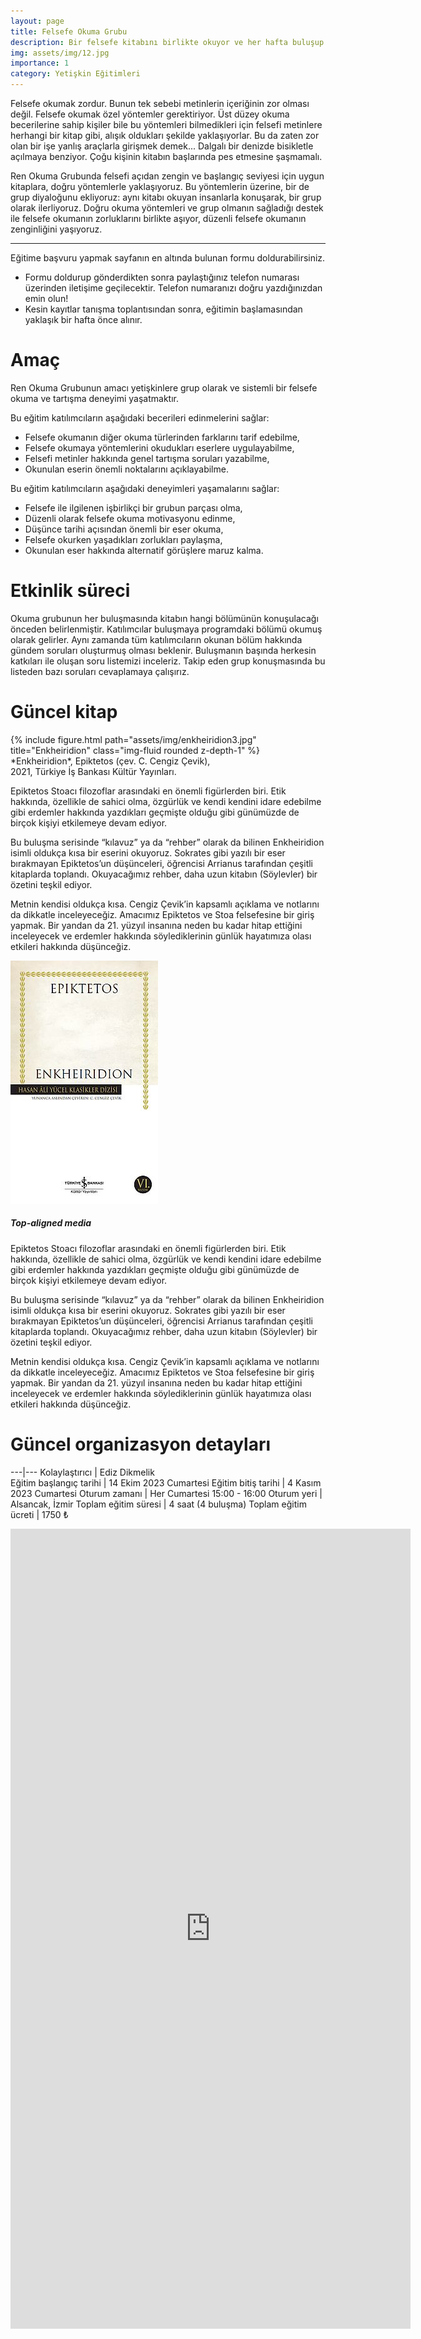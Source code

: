 ```yaml
---
layout: page
title: Felsefe Okuma Grubu
description: Bir felsefe kitabını birlikte okuyor ve her hafta buluşup kitabın bir bölümünü tartışıyoruz.
img: assets/img/12.jpg
importance: 1
category: Yetişkin Eğitimleri
---
```


Felsefe okumak zordur. Bunun tek sebebi metinlerin içeriğinin zor olması değil. Felsefe okumak özel yöntemler gerektiriyor. Üst düzey okuma becerilerine sahip kişiler bile bu yöntemleri bilmedikleri için felsefi metinlere herhangi bir kitap gibi, alışık oldukları şekilde yaklaşıyorlar. Bu da zaten zor olan bir işe yanlış araçlarla girişmek demek... Dalgalı bir denizde bisikletle açılmaya benziyor. Çoğu kişinin kitabın başlarında pes etmesine şaşmamalı.

Ren Okuma Grubunda felsefi açıdan zengin ve başlangıç seviyesi için uygun kitaplara, doğru yöntemlerle yaklaşıyoruz. Bu yöntemlerin üzerine, bir de grup diyaloğunu ekliyoruz: aynı kitabı okuyan insanlarla konuşarak, bir grup olarak ilerliyoruz. Doğru okuma yöntemleri ve grup olmanın sağladığı destek ile felsefe okumanın zorluklarını birlikte aşıyor, düzenli felsefe okumanın zenginliğini yaşıyoruz.  

---

Eğitime başvuru yapmak sayfanın en altında bulunan formu doldurabilirsiniz.

- Formu doldurup gönderdikten sonra paylaştığınız telefon numarası üzerinden iletişime geçilecektir. Telefon numaranızı doğru yazdığınızdan emin olun!
- Kesin kayıtlar tanışma toplantısından sonra, eğitimin başlamasından yaklaşık bir hafta önce alınır.

# Amaç

Ren Okuma Grubunun amacı yetişkinlere grup olarak ve sistemli bir felsefe okuma ve tartışma deneyimi yaşatmaktır.

Bu eğitim katılımcıların aşağıdaki becerileri edinmelerini sağlar: 

- Felsefe okumanın diğer okuma türlerinden farklarını tarif edebilme,
- Felsefe okumaya yöntemlerini okudukları eserlere uygulayabilme,
- Felsefi metinler hakkında genel tartışma soruları yazabilme,
- Okunulan eserin önemli noktalarını açıklayabilme.

Bu eğitim katılımcıların aşağıdaki deneyimleri yaşamalarını sağlar:

- Felsefe ile ilgilenen işbirlikçi bir grubun parçası olma,
- Düzenli olarak felsefe okuma motivasyonu edinme,
- Düşünce tarihi açısından önemli bir eser okuma,
- Felsefe okurken yaşadıkları zorlukları paylaşma,
- Okunulan eser hakkında alternatif görüşlere maruz kalma.

# Etkinlik süreci

Okuma grubunun her buluşmasında kitabın hangi bölümünün konuşulacağı önceden belirlenmiştir. Katılımcılar buluşmaya programdaki bölümü okumuş olarak gelirler. Aynı zamanda tüm katılımcıların okunan bölüm hakkında gündem soruları oluşturmuş olması beklenir. Buluşmanın başında herkesin katkıları ile oluşan soru listemizi inceleriz. Takip eden grup konuşmasında bu listeden bazı soruları cevaplamaya çalışırız.

# Güncel kitap

<div class="row align-items-center justify-content-center">
    <div class="col-md-auto">
        {% include figure.html path="assets/img/enkheiridion3.jpg" title="Enkheiridion" class="img-fluid rounded z-depth-1" %}
    </div>
    <div class="col-md">
    *Enkheiridion*, Epiktetos (çev. C. Cengiz Çevik),<br> 2021, Türkiye İş Bankası Kültür Yayınları.
	</div>
</div>

Epiktetos Stoacı filozoflar arasındaki en önemli figürlerden biri. Etik hakkında, özellikle de sahici olma, özgürlük ve kendi kendini idare edebilme gibi erdemler hakkında yazdıkları geçmişte olduğu gibi günümüzde de birçok kişiyi etkilemeye devam ediyor.

Bu buluşma serisinde “kılavuz” ya da “rehber” olarak da bilinen Enkheiridion isimli oldukça kısa bir eserini okuyoruz. Sokrates gibi yazılı bir eser bırakmayan Epiktetos’un düşünceleri, öğrencisi Arrianus tarafından çeşitli kitaplarda toplandı. Okuyacağımız rehber, daha uzun kitabın (Söylevler) bir özetini teşkil ediyor.

Metnin kendisi oldukça kısa. Cengiz Çevik’in kapsamlı açıklama ve notlarını da dikkatle inceleyeceğiz. Amacımız Epiktetos ve Stoa felsefesine bir giriş yapmak. Bir yandan da 21. yüzyıl insanına neden bu kadar hitap ettiğini inceleyecek ve erdemler hakkında söylediklerinin günlük hayatımıza olası etkileri hakkında düşünceğiz.

<div class="media">
  <img class="align-self-start mr-3" src="assets/img/enkheiridion3.jpg" alt="Enkheiridion">
  <div class="media-body">
    <h5 class="mt-0">Top-aligned media</h5>
    <p>Epiktetos Stoacı filozoflar arasındaki en önemli figürlerden biri. Etik hakkında, özellikle de sahici olma, özgürlük ve kendi kendini idare edebilme gibi erdemler hakkında yazdıkları geçmişte olduğu gibi günümüzde de birçok kişiyi etkilemeye devam ediyor.</p>
    <p>Bu buluşma serisinde “kılavuz” ya da “rehber” olarak da bilinen Enkheiridion isimli oldukça kısa bir eserini okuyoruz. Sokrates gibi yazılı bir eser bırakmayan Epiktetos’un düşünceleri, öğrencisi Arrianus tarafından çeşitli kitaplarda toplandı. Okuyacağımız rehber, daha uzun kitabın (Söylevler) bir özetini teşkil ediyor.</p>
    <p>Metnin kendisi oldukça kısa. Cengiz Çevik’in kapsamlı açıklama ve notlarını da dikkatle inceleyeceğiz. Amacımız Epiktetos ve Stoa felsefesine bir giriş yapmak. Bir yandan da 21. yüzyıl insanına neden bu kadar hitap ettiğini inceleyecek ve erdemler hakkında söylediklerinin günlük hayatımıza olası etkileri hakkında düşünceğiz.<p>
  </div>
</div>

# Güncel organizasyon detayları

---|---
Kolaylaştırıcı | Ediz Dikmelik  
Eğitim başlangıç tarihi | 14 Ekim 2023 Cumartesi
Eğitim bitiş tarihi | 4 Kasım 2023 Cumartesi
Oturum zamanı | Her Cumartesi 15:00 - 16:00 
Oturum yeri | Alsancak, İzmir 
Toplam eğitim süresi | 4 saat (4 buluşma)
Toplam eğitim ücreti | 1750 ₺

<center> <iframe src="https://docs.google.com/forms/d/e/1FAIpQLScvoPkUC2azgUuAEEf8SP4tnqMsKZu3gYbJvc36Hld4o5cd2Q/viewform?embedded=true" width="640" height="1280" frameborder="0" marginheight="0" marginwidth="0">Loading…</iframe> </center>